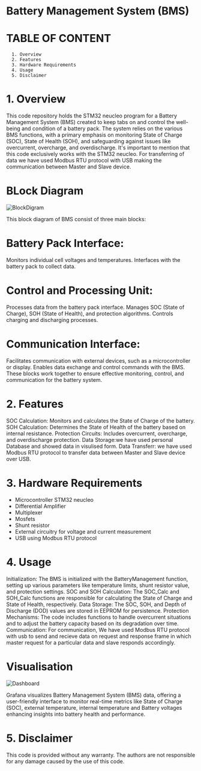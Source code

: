 # Battery Management System (BMS)

  # TABLE OF CONTENT
  
      1. Overview
      2. Features
      3. Hardware Requirements
      4. Usage
      5. Disclaimer

# 1. Overview
This code repository holds the STM32 neucleo program for a Battery Management System (BMS) created to keep tabs on and control the well-being and condition of a battery pack. 
The system relies on the various BMS functions, with a primary emphasis on monitoring State of Charge (SOC), State of Health (SOH), and safeguarding against issues like overcurrent, overcharge, and overdischarge. 
It's important to mention that this code exclusively works with the STM32 neucleo.
For transferring of data we have used Modbus RTU protocol with USB making the communication between Master and Slave device.

#                             BLock Diagram

![BlockDigram](https://github.com/Ali-Aldulaimi/Embedded-Systems-Programming-and-Project/assets/93739498/813a9c3d-6c1b-4eb1-9fcf-f5c66fdc4457)


This block diagram of BMS consist of three main blocks:

# Battery Pack Interface:
Monitors individual cell voltages and temperatures.
Interfaces with the battery pack to collect data.

# Control and Processing Unit:
Processes data from the battery pack interface.
Manages SOC (State of Charge), SOH (State of Health), and protection algorithms.
Controls charging and discharging processes.

# Communication Interface:
Facilitates communication with external devices, such as a microcontroller or display.
Enables data exchange and control commands with the BMS.
These blocks work together to ensure effective monitoring, control, and communication for the battery system.

# 2. Features

SOC Calculation: Monitors and calculates the State of Charge of the battery.
SOH Calculation: Determines the State of Health of the battery based on internal resistance.
Protection Circuits: Includes overcurrent, overcharge, and overdischarge protection.
Data Storage:we have used personal Database and showed data in visulised form.
Data Transferr: we have used Modbus RTU protocol to transfer data between Master and Slave device over USB.

# 3. Hardware Requirements

* Microcontroller STM32 neucleo
* Differential Amplifier
* Multiplexer
* Mosfets
* Shunt resistor
* External circuitry for voltage and current measurement
* USB using Modbus RTU protocol

# 4. Usage

Initialization: The BMS is initialized with the BatteryManagement function, setting up various parameters like temperature limits, shunt resistor value, and protection settings.
SOC and SOH Calculation: The SOC_Calc and SOH_Calc functions are responsible for calculating the State of Charge and State of Health, respectively.
Data Storage: The SOC, SOH, and Depth of Discharge (DOD) values are stored in EEPROM for persistence.
Protection Mechanisms: The code includes functions to handle overcurrent situations and to adjust the battery capacity based on its degradation over time.
Communication: For communication, We have used Modbus RTU protocol with usb to send and recieve data on request and response frame in which master request for a particular data and slave responds accordingly.

#                                   Visualisation 

![Dashboard](https://github.com/Ali-Aldulaimi/Embedded-Systems-Programming-and-Project/assets/93739498/97276adf-60aa-4ba6-8855-1d1e9cdf8910)


Grafana visualizes Battery Management System (BMS) data, offering a user-friendly interface to monitor real-time metrics like State of Charge (SOC), external temperature, internal temperature and Battery voltages enhancing insights into battery health and performance.

# 5. Disclaimer

This code is provided without any warranty. The authors are not responsible for any damage caused by the use of this code.
